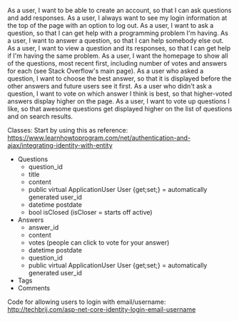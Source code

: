 ﻿As a user, I want to be able to create an account, so that I can ask questions and add responses.
As a user, I always want to see my login information at the top of the page with an option to log out.
As a user, I want to ask a question, so that I can get help with a programming problem I'm having.
As a user, I want to answer a question, so that I can help somebody else out.
As a user, I want to view a question and its responses, so that I can get help if I'm having the same problem.
As a user, I want the homepage to show all of the questions, most recent first, including number of votes and answers for each (see Stack Overflow's main page).
As a user who asked a question, I want to choose the best answer, so that it is displayed before the other answers and future users see it first.
As a user who didn't ask a question, I want to vote on which answer I think is best, so that higher-voted answers display higher on the page.
As a user, I want to vote up questions I like, so that awesome questions get displayed higher on the list of questions and on search results.

Classes:
Start by using this as reference: https://www.learnhowtoprogram.com/net/authentication-and-ajax/integrating-identity-with-entity
- Questions
    - question_id
    - title
    - content
    - public virtual ApplicationUser User {get;set;} = automatically generated user_id
    - datetime postdate
    - bool isClosed (isCloser = starts off active)
- Answers
    - answer_id
    - content
    - votes (people can click to vote for your answer)
    - datetime postdate
    - question_id
    - public virtual ApplicationUser User {get;set;} = automatically generated user_id
- Tags
- Comments

Code for allowing users to login with email/username: http://techbrij.com/asp-net-core-identity-login-email-username